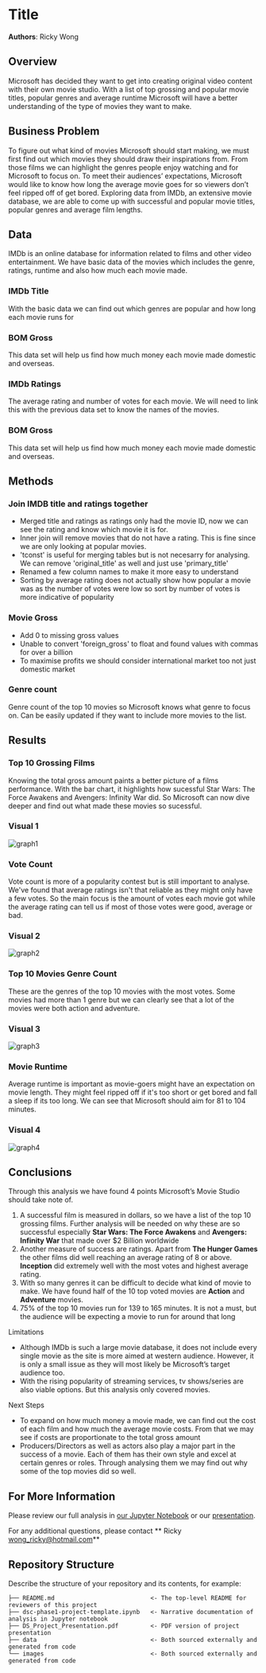 # Title

**Authors**: Ricky Wong

## Overview

Microsoft has decided they want to get into creating original video content with their own movie studio. With a list of top grossing and popular movie titles, popular genres and average runtime Microsoft will have a better understanding of the type of movies they want to make.

## Business Problem

To figure out what kind of movies Microsoft should start making, we must first find out which movies they should draw their inspirations from. From those films we can highlight the genres people enjoy watching and for Microsoft to focus on. To meet their audiences’ expectations, Microsoft would like to know how long the average movie goes for so viewers don’t feel ripped off of get bored. Exploring data from IMDb, an extensive movie database, we are able to come up with successful and popular movie titles, popular genres and average film lengths.

## Data

IMDb is an online database for information related to films and other video entertainment. We have basic data of the movies  which includes the genre, ratings, runtime and also how much each movie made.

### IMDb Title

With the basic data we can find out which genres are popular and how long each movie runs for

### BOM Gross

This data set will help us find how much money each movie made domestic and overseas.

### IMDb Ratings

The average rating and number of votes for each movie. We will need to link this with the previous data set to know the names of the movies.

### BOM Gross

This data set will help us find how much money each movie made domestic and overseas.


## Methods

### Join IMDB title and ratings together
- Merged title and ratings as ratings only had the movie ID, now we can see the rating and know which movie it is for.
- Inner join will remove movies that do not have a rating. This is fine since we are only looking at popular movies.
- 'tconst' is useful for merging tables but is not necesarry for analysing. We can remove 'original_title' as well and just use 'primary_title'
- Renamed a few column names to make it more easy to understand
- Sorting by average rating does not actually show how popular a movie was as the number of votes were low so sort by number of votes is more indicative of popularity

### Movie Gross
- Add 0 to missing gross values
- Unable to convert 'foreign_gross' to float and found values with commas for over a billion
- To maximise profits we should consider international market too not just domestic market

### Genre count
Genre count of the top 10 movies so Microsoft knows what genre to focus on. Can be easily updated if they want to include more movies to the list.


## Results

### Top 10 Grossing Films
Knowing the total gross amount paints a better picture of a films performance. With the bar chart, it highlights how sucessful Star Wars: The Force Awakens and Avengers: Infinity War did. So Microsoft can now dive deeper and find out what made these movies so sucessful. 

### Visual 1
![graph1](images/top10_gross.jpg)

### Vote Count
Vote count is more of a popularity contest but is still important to analyse. We've found that average ratings isn't that reliable as they might only have a few votes. So the main focus is the amount of votes each movie got while the average rating can tell us if most of those votes were good, average or bad. 

### Visual 2
![graph2](images/top10_votes.jpg)

### Top 10 Movies Genre Count
These are the genres of the top 10 movies with the most votes. Some movies had more than 1 genre but we can clearly see that a lot of the movies were both action and adventure.

### Visual 3
![graph3](images/top10_movie_genre.jpg)

### Movie Runtime
Average runtime is important as movie-goers might have an expectation on movie length. They might feel ripped off if it's too short or get bored and fall a sleep if its too long. We can see that Microsoft should aim for 81 to 104 minutes. 

### Visual 4
![graph4](images/runtime_boxplot.jpg)



## Conclusions
Through this analysis we have found 4 points Microsoft’s Movie Studio should take note of.
1.	A successful film is measured in dollars, so we have a list of the top 10 grossing films. Further analysis will be needed on why these are so successful especially **Star Wars: The Force Awakens** and **Avengers: Infinity War** that made over $2 Billion worldwide
2.	Another measure of success are ratings. Apart from **The Hunger Games** the other films did well reaching an average rating of 8 or above. **Inception** did extremely well with the most votes and highest average rating. 
3.	With so many genres it can be difficult to decide what kind of movie to make. We have found half of the 10 top voted movies are **Action** and **Adventure** movies.
4.	75% of the top 10 movies run for 139 to 165 minutes. It is not a must, but the audience will be expecting a movie to run for around that long

Limitations

-	Although IMDb is such a large movie database, it does not include every single movie as the site is more aimed at western audience. However, it is only a small issue as they will most likely be Microsoft’s target audience too.
-	With the rising popularity of streaming services, tv shows/series are also viable options. But this analysis only covered movies. 

Next Steps

-	To expand on how much money a movie made, we can find out the cost of each film and how much the average movie costs. From that we may see if costs are proportionate to the total gross amount
-	Producers/Directors as well as actors also play a major part in the success of a movie. Each of them has their own style and excel at certain genres or roles. Through analysing them we may find out why some of the top movies did so well. 



## For More Information

Please review our full analysis in [our Jupyter Notebook](movie-analysis.ipynb) or our [presentation](./DS_Project_Presentation.pdf).

For any additional questions, please contact ** Ricky wong_ricky@hotmail.com**

## Repository Structure

Describe the structure of your repository and its contents, for example:

```
├── README.md                           <- The top-level README for reviewers of this project
├── dsc-phase1-project-template.ipynb   <- Narrative documentation of analysis in Jupyter notebook
├── DS_Project_Presentation.pdf         <- PDF version of project presentation
├── data                                <- Both sourced externally and generated from code
└── images                              <- Both sourced externally and generated from code
```
